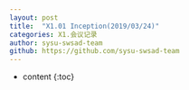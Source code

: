 ```yaml
---
layout: post
title:  "X1.01 Inception(2019/03/24)"
categories: X1.会议记录
author: sysu-swsad-team
github: https://github.com/sysu-swsad-team
---
```


* content
{:toc}


